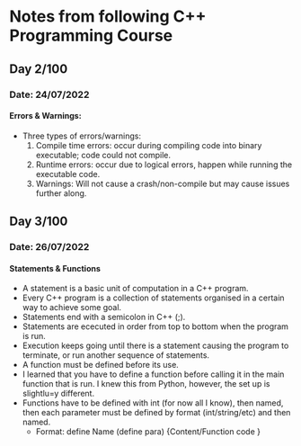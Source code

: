 # Notes from following C++ Programming Course

## Day 2/100
### Date: 24/07/2022
#### Errors & Warnings:
- Three types of errors/warnings:
    1. Compile time errors: occur during compiling code into binary executable; code could not compile.
    2. Runtime errors: occur due to logical errors, happen while running the executable code. 
    3. Warnings: Will not cause a crash/non-compile but may cause issues further along.
## Day 3/100
### Date: 26/07/2022
#### Statements & Functions
- A statement is a basic unit of computation in a C++ program.
- Every C++ program is a collection of statements organised in a certain way to achieve some goal.
- Statements end with a semicolon in C++ (;).
- Statements are ececuted in order from top to bottom when the program is run.
- Execution keeps going until there is a statement causing the program to terminate, or run another sequence of statements.
- A function must be defined before its use.
- I learned that you have to define a function before calling it in the main function that is run. I knew this from Python, however, the set up is slightlu=y different.
- Functions have to be defined with int (for now all I know), then named, then each parameter must be defined by format (int/string/etc) and then named.
    - Format: define Name (define para) {Content/Function code }